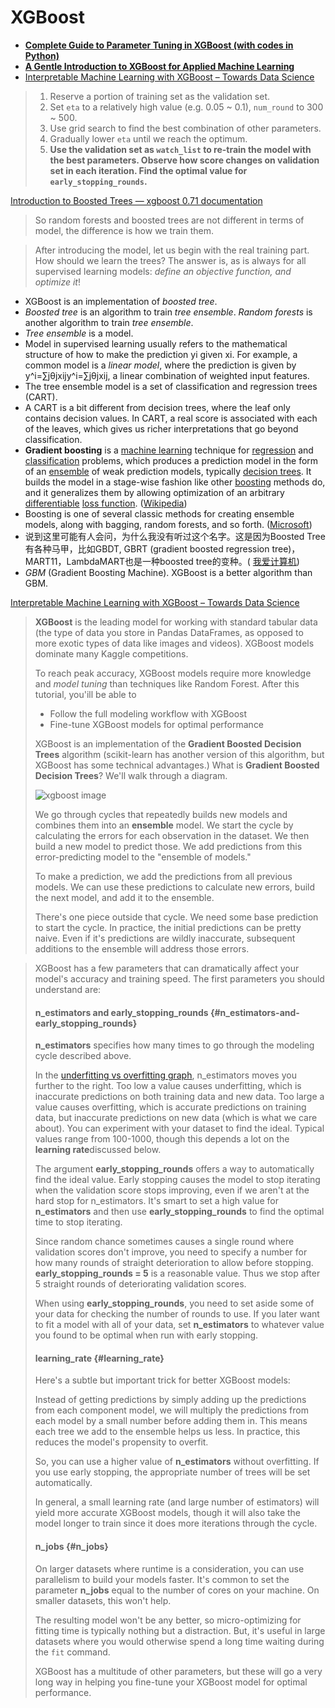 # XGBoost

* [**Complete Guide to Parameter Tuning in XGBoost \(with codes in Python\)**](https://www.analyticsvidhya.com/blog/2016/03/complete-guide-parameter-tuning-xgboost-with-codes-python/)
* [**A Gentle Introduction to XGBoost for Applied Machine Learning**](https://machinelearningmastery.com/gentle-introduction-xgboost-applied-machine-learning/)
* [Interpretable Machine Learning with XGBoost – Towards Data Science](https://towardsdatascience.com/interpretable-machine-learning-with-xgboost-9ec80d148d27)



> 1. Reserve a portion of training set as the validation set.
> 2. Set `eta` to a relatively high value \(e.g. 0.05 ~ 0.1\), `num_round` to 300 ~ 500.
> 3. Use grid search to find the best combination of other parameters.
> 4. Gradually lower `eta` until we reach the optimum.
> 5. **Use the validation set as `watch_list` to re-train the model with the best parameters. Observe how score changes on validation set in each iteration. Find the optimal value for `early_stopping_rounds`.**



[Introduction to Boosted Trees — xgboost 0.71 documentation](http://xgboost.readthedocs.io/en/latest/model.html)

> So random forests and boosted trees are not different in terms of model, the difference is how we train them.

> After introducing the model, let us begin with the real training part. How should we learn the trees? The answer is, as is always for all supervised learning models: _define an objective function, and optimize it_!

* XGBoost is an implementation of _boosted tree_.
* _Boosted tree_ is an algorithm to train _tree ensemble_. _Random forests_ is another algorithm to train _tree ensemble_.
* _Tree ensemble_ is a model.
* Model in supervised learning usually refers to the mathematical structure of how to make the prediction yi given xi. For example, a common model is a _linear model_, where the prediction is given by y^i=∑jθjxijy^i=∑jθjxij, a linear combination of weighted input features.
* The tree ensemble model is a set of classification and regression trees \(CART\).
*  A CART is a bit different from decision trees, where the leaf only contains decision values. In CART, a real score is associated with each of the leaves, which gives us richer interpretations that go beyond classification.
* **Gradient boosting** is a [machine learning](https://en.wikipedia.org/wiki/Machine_learning) technique for [regression](https://en.wikipedia.org/wiki/Regression_%28machine_learning%29) and [classification](https://en.wikipedia.org/wiki/Classification_%28machine_learning%29) problems, which produces a prediction model in the form of an [ensemble](https://en.wikipedia.org/wiki/Ensemble_learning) of weak prediction models, typically [decision trees](https://en.wikipedia.org/wiki/Decision_tree_learning). It builds the model in a stage-wise fashion like other [boosting](https://en.wikipedia.org/wiki/Boosting_%28meta-algorithm%29) methods do, and it generalizes them by allowing optimization of an arbitrary [differentiable](https://en.wikipedia.org/wiki/Differentiable_function) [loss function](https://en.wikipedia.org/wiki/Loss_function). \([Wikipedia](https://en.wikipedia.org/wiki/Gradient_boosting)\)
* Boosting is one of several classic methods for creating ensemble models, along with bagging, random forests, and so forth. \([Microsoft](https://docs.microsoft.com/en-us/azure/machine-learning/studio-module-reference/boosted-decision-tree-regression)\)
* 说到这里可能有人会问，为什么我没有听过这个名字。这是因为Boosted Tree有各种马甲，比如GBDT, GBRT \(gradient boosted regression tree\)，MART11，LambdaMART也是一种boosted tree的变种。\( [我爱计算机](http://www.52cs.org/)\)
* _GBM_ \(Gradient Boosting Machine\). XGBoost is a better algorithm than GBM.

[Interpretable Machine Learning with XGBoost – Towards Data Science](https://towardsdatascience.com/interpretable-machine-learning-with-xgboost-9ec80d148d27)



> **XGBoost** is the leading model for working with standard tabular data \(the type of data you store in Pandas DataFrames, as opposed to more exotic types of data like images and videos\). XGBoost models dominate many Kaggle competitions.
>
> To reach peak accuracy, XGBoost models require more knowledge and _model tuning_ than techniques like Random Forest. After this tutorial, you'ill be able to
>
> * Follow the full modeling workflow with XGBoost
> * Fine-tune XGBoost models for optimal performance
>
> XGBoost is an implementation of the **Gradient Boosted Decision Trees** algorithm \(scikit-learn has another version of this algorithm, but XGBoost has some technical advantages.\) What is **Gradient Boosted Decision Trees**? We'll walk through a diagram.
>
> ![xgboost image](https://i.imgur.com/e7MIgXk.png)
>
> We go through cycles that repeatedly builds new models and combines them into an **ensemble** model. We start the cycle by calculating the errors for each observation in the dataset. We then build a new model to predict those. We add predictions from this error-predicting model to the "ensemble of models."
>
> To make a prediction, we add the predictions from all previous models. We can use these predictions to calculate new errors, build the next model, and add it to the ensemble.
>
> There's one piece outside that cycle. We need some base prediction to start the cycle. In practice, the initial predictions can be pretty naive. Even if it's predictions are wildly inaccurate, subsequent additions to the ensemble will address those errors.

> XGBoost has a few parameters that can dramatically affect your model's accuracy and training speed. The first parameters you should understand are:
>
> #### n\_estimators and early\_stopping\_rounds {#n_estimators-and-early_stopping_rounds}
>
> **n\_estimators** specifies how many times to go through the modeling cycle described above.
>
> In the [underfitting vs overfitting graph](http://i.imgur.com/2q85n9s.png), n\_estimators moves you further to the right. Too low a value causes underfitting, which is inaccurate predictions on both training data and new data. Too large a value causes overfitting, which is accurate predictions on training data, but inaccurate predictions on new data \(which is what we care about\). You can experiment with your dataset to find the ideal. Typical values range from 100-1000, though this depends a lot on the **learning rate**discussed below.
>
> The argument **early\_stopping\_rounds** offers a way to automatically find the ideal value. Early stopping causes the model to stop iterating when the validation score stops improving, even if we aren't at the hard stop for n\_estimators. It's smart to set a high value for **n\_estimators** and then use **early\_stopping\_rounds** to find the optimal time to stop iterating.
>
> Since random chance sometimes causes a single round where validation scores don't improve, you need to specify a number for how many rounds of straight deterioration to allow before stopping. **early\_stopping\_rounds = 5** is a reasonable value. Thus we stop after 5 straight rounds of deteriorating validation scores.
>
> When using **early\_stopping\_rounds**, you need to set aside some of your data for checking the number of rounds to use. If you later want to fit a model with all of your data, set **n\_estimators** to whatever value you found to be optimal when run with early stopping.
>
> #### learning\_rate {#learning_rate}
>
> Here's a subtle but important trick for better XGBoost models:
>
> Instead of getting predictions by simply adding up the predictions from each component model, we will multiply the predictions from each model by a small number before adding them in. This means each tree we add to the ensemble helps us less. In practice, this reduces the model's propensity to overfit.
>
> So, you can use a higher value of **n\_estimators** without overfitting. If you use early stopping, the appropriate number of trees will be set automatically.
>
> In general, a small learning rate \(and large number of estimators\) will yield more accurate XGBoost models, though it will also take the model longer to train since it does more iterations through the cycle.
>
> #### n\_jobs {#n_jobs}
>
> On larger datasets where runtime is a consideration, you can use parallelism to build your models faster. It's common to set the parameter **n\_jobs** equal to the number of cores on your machine. On smaller datasets, this won't help.
>
> The resulting model won't be any better, so micro-optimizing for fitting time is typically nothing but a distraction. But, it's useful in large datasets where you would otherwise spend a long time waiting during the `fit` command.
>
> XGBoost has a multitude of other parameters, but these will go a very long way in helping you fine-tune your XGBoost model for optimal performance.

